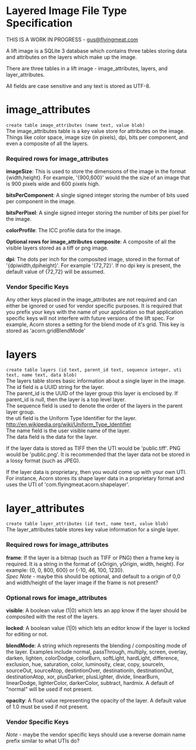 # Layered Image File Type Specification

THIS IS A WORK IN PROGRESS - gus@flyingmeat.com

A lift image is a SQLite 3 database which contains three tables storing data and attributes on the layers which make up the image.

There are three tables in a lift image - image_attributes, layers, and layer_attributes.

All fields are case sensitive and any text is stored as UTF-8.

# image_attributes
`create table image_attributes (name text, value blob)`  
The image_attributes table is a key value store for attributes on the image.  Things like color space, image size (in pixels), dpi, bits per component, and even a composite of all the layers.

### Required rows for image_attributes

**imageSize**: This is used to store the dimensions of the image in the format {width,height}.  For example, '{900,600}' would the the size of an image that is 900 pixels wide and 600 pixels high.

**bitsPerComponent**: A single signed integer storing the number of bits used per component in the image.

**bitsPerPixel**: A single signed integer storing the number of bits per pixel for the image.

**colorProfile**: The ICC profile data for the image.

**Optional rows for image_attributes**
**composite**: A composite of all the visible layers stored as a tiff or png image.

**dpi**: The dots per inch for the composited image, stored in the format of '{dpiwidth,dpiheight}'.  For example '{72,72}'.
If no dpi key is present, the default value of {72,72} will be assumed.

### Vendor Specific Keys
Any other keys placed in the image_attributes are not required and can either be ignored or used for vendor specific purposes.  It is required that you prefix your keys with the name of your application so that application specific keys will not interfere  with future versions of the lift spec.  For example, Acorn stores a setting for the blend mode of it's grid.  This key is stored as 'acorn.gridBlendMode'


# layers
`create table layers (id text, parent_id text, sequence integer, uti text, name text, data blob)`  
The layers table stores basic information about a single layer in the image.  
The id field is a UUID string for the layer.  
The parent_id is the UUID of the layer group this layer is enclosed by.  If parent_id is null, then the layer is a top level layer.  
The sequence field is used to denote the order of the layers in the parent layer group.  
the uti field is the Uniform Type Identifier for the layer.  http://en.wikipedia.org/wiki/Uniform_Type_Identifier  
The name field is the user visible name of the layer.  
The data field is the data for the layer.  

If the layer data is stored as TIFF then the UTI would be 'public.tiff'.  PNG would be 'public.png'.  It is recommended that the layer data not be stored in a lossy format (such as JPEG).

If the layer data is proprietary, then you would come up with your own UTI.  For instance, Acorn stores its shape layer data in a proprietary format and uses the UTI of 'com.flyingmeat.acorn.shapelayer'.

# layer_attributes
`create table layer_attributes (id text, name text, value blob)`  
The layer_attributes table stores key value information for a single layer.

### Required rows for image_attributes

**frame**: If the layer is a bitmap (such as TIFF or PNG) then a frame key is required.  It is a string in the format of {xOrigin, yOrigin, width, height}.  For example: {0, 0, 800, 600} or {-10, 46, 100, 1230}.  
*Spec Note* - maybe this should be optional, and default to a origin of 0,0 and width/height of the layer image if the frame is not present?

### Optional rows for image_attributes

**visible**: A boolean value (1|0) which lets an app know if the layer should be composited with the rest of the layers.

**locked**: A boolean value (1|0) which lets an editor know if the layer is locked for editing or not.

**blendMode**: A string which represents the blending / compositing mode of the layer.  Examples include normal, passThrough, multiply, screen, overlay, darken, lighten, colorDodge, colorBurn, softLight, hardLight, difference, exclusion, hue, saturation, color, luminosity, clear, copy, sourceIn, sourceOut, sourceAtop, destintionOver, destinationIn, destinationOut, destinationAtop, xor, plusDarker, plusLighter, divide, linearBurn, linearDodge, lighterColor, darkerColor, subtract, hardmix.  A default of "normal" will be used if not present.

**opacity**: A float value representing the opacity of the layer.  A default value of 1.0 must be used if not present.

### Vendor Specific Keys

*Note* - maybe the vendor specific keys should use a reverse domain name prefix similar to what UTIs do?